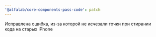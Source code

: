 ```yaml
---
'@alfalab/core-components-pass-code': patch
---
```


Исправлена ошибка, из-за которой не исчезали точки при стирании кода на старых iPhone

